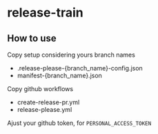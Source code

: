 # release-train

## How to use

Copy setup considering yours branch names
-  .release-please-{branch_name}-config.json
-  manifest-{branch_name}.json

Copy github workflows
- create-release-pr.yml
- release-please.yml

Ajust your github token, for `PERSONAL_ACCESS_TOKEN`